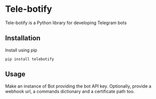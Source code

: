 # Tele-botify
Tele-botify is a Python library for developing Telegram bots

## Installation
Install using pip
```shell
pip install telebotify
```

## Usage
Make an instance of Bot providing the bot API key. Optionally, provide a webhook url, a commands dictionary and a certificate path too.